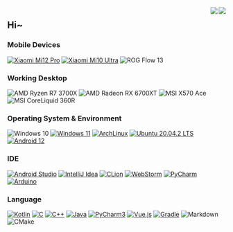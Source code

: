 <img align="right" src="https://github-readme-stats.vercel.app/api?username=1552980358&show_icons=true">
<img align="right" src="https://genshin-card.getloli.com/53/5748053.png">

## Hi~

### Mobile Devices
[![Xiaomi Mi12 Pro](https://img.shields.io/badge/Mi%2012%20Pro-fd4900?style=flat-square&logo=xiaomi&logoColor=FFF)](https://www.mi.com/hk/product/xiaomi-12-pro/)
[![Xiaomi Mi10 Ultra](https://img.shields.io/badge/Mi%2010%20Ultra-fd4900?style=flat-square&logo=xiaomi&logoColor=FFF)](https://www.mi.com/mi10ultra)
![ROG Flow 13](https://img.shields.io/badge/Flow%20%2013-ff0029?style=flat-square&logo=republicofgamers&logoColor=FFF)

### Working Desktop
![AMD Ryzen R7 3700X](https://img.shields.io/badge/AMD%20Ryzen%20R7%203700X-DD0031?style=flat-square&logo=amd&logoColor=FFF)
![AMD Radeon RX 6700XT](https://img.shields.io/badge/AMD%20Radeon%20RX%206700XT-DD0031?style=flat-square&logo=amd&logoColor=FFF)
![MSI X570 Ace](https://img.shields.io/badge/MSI%20X570%20Ace-E6000A?style=flat-square&logo=msi&logoColor=FFF)
![MSI CoreLiquid 360R](https://img.shields.io/badge/MSI%20CoreLiquid%20360R-E6000A?style=flat-square&logo=msi&logoColor=FFF)

### Operating System & Environment
![Windows 10](https://img.shields.io/badge/Windows%2010-0096E4?style=flat-square&logo=windows&logoColor=FFF)
[![Windows 11](https://img.shields.io/badge/Windows%2011-00adef?style=flat-square&logo=windows&logoColor=FFF)](https://www.microsoft.com/en-us/windows/windows-11)
[![ArchLinux](https://img.shields.io/badge/ArchLinux-1793D1?style=flat-square&logo=archlinux&logoColor=FFF)](https://archlinux.org/)
[![Ubuntu 20.04.2 LTS](https://img.shields.io/badge/Ubuntu%2020.04.2%20LTS-E95420?style=flat-square&logo=ubuntu&logoColor=FFF)](https://ubuntu.com/)
[![Android 12](https://img.shields.io/badge/Android%2012-3ddc84?style=flat-square&logo=android&logoColor=FFF)](https://www.android.com/android-12/)

### IDE
[![Android Studio](https://img.shields.io/badge/Android%20Studio-3DDC84?style=flat-square&logo=androidstudio&logoColor=FFF)](https://developer.android.com/studio)
[![IntelliJ Idea](https://img.shields.io/badge/IntelliJ%20Idea-8241DD?style=flat-square&logo=intellijidea&logoColor=FFF)](https://www.jetbrains.com/idea/)
[![CLion](https://img.shields.io/badge/CLion-00DD7C?style=flat-square&logo=clion&logoColor=FFF)](https://www.jetbrains.com/clion/)
[![WebStorm](https://img.shields.io/badge/WebStorm-07C3F2?style=flat-square&logo=webstorm&logoColor=FFF)](https://www.jetbrains.com/webstorm/)
[![PyCharm](https://img.shields.io/badge/PyCharm-21D789?style=flat-square&logo=pycharm&logoColor=FFF)](https://www.jetbrains.com/pycharm/)
[![Arduino](https://img.shields.io/badge/Arduino-008084?style=flat-square&logo=arduino&logoColor=FFF)](https://www.arduino.cc/)

### Language
[![Kotlin](https://img.shields.io/badge/Kotlin-7F52FF?style=flat-square&logo=kotlin&logoColor=FFF)](https://kotlinlang.org/)
[![C](https://img.shields.io/badge/C-1476B4?style=flat-square&logo=c&logoColor=FFF)](https://clang.llvm.org/)
[![C++](https://img.shields.io/badge/C++-004283?style=flat-square&logo=cplusplus&logoColor=FFF)](https://clang.llvm.org/)
[![Java](https://img.shields.io/badge/Java-E11F22?style=flat-square&logo=java&logoColor=FFF)](https://java.com/)
[![PyCharm3](https://img.shields.io/badge/Python3-3778A0?style=flat-square&logo=python&logoColor=FFF)](https://www.python.org/)
[![Vue.js](https://img.shields.io/badge/Jue.js-42B883?style=flat-square&logo=vuedotjs&logoColor=FFF)](https://vuejs.org/)
[![Gradle](https://img.shields.io/badge/Gradle-02303A?style=flat-square&logo=gradle&logoColor=FFF)](https://vuejs.org/)
![Markdown](https://img.shields.io/badge/Markdown-000?style=flat-square&logo=markdown&logoColor=FFF)
![CMake](https://img.shields.io/badge/CMake-BE212A?style=flat-square&logo=cmake&logoColor=FFF)
